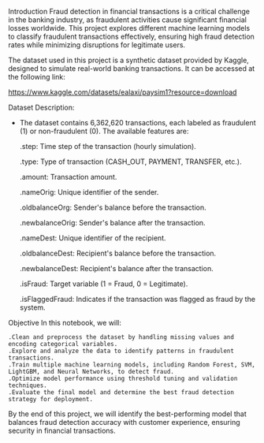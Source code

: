 Introduction
Fraud detection in financial transactions is a critical challenge in the banking industry, as fraudulent activities cause significant financial losses worldwide. This project explores different machine learning models to classify fraudulent transactions effectively, ensuring high fraud detection rates while minimizing disruptions for legitimate users.

The dataset used in this project is a synthetic dataset provided by Kaggle, designed to simulate real-world banking transactions. It can be accessed at the following link:

https://www.kaggle.com/datasets/ealaxi/paysim1?resource=download

Dataset Description: 
 - The dataset contains 6,362,620 transactions, each labeled as fraudulent (1) or non-fraudulent (0). The available features are:

    .step: Time step of the transaction (hourly simulation).
   
    .type: Type of transaction (CASH_OUT, PAYMENT, TRANSFER, etc.).
   
    .amount: Transaction amount.
   
    .nameOrig: Unique identifier of the sender.
   
    .oldbalanceOrg: Sender's balance before the transaction.
   
    .newbalanceOrig: Sender's balance after the transaction.
   
    .nameDest: Unique identifier of the recipient.
   
    .oldbalanceDest: Recipient's balance before the transaction.
   
    .newbalanceDest: Recipient's balance after the transaction.
   
    .isFraud: Target variable (1 = Fraud, 0 = Legitimate).
   
    .isFlaggedFraud: Indicates if the transaction was flagged as fraud by the system.
   
Objective
  In this notebook, we will:
  
    .Clean and preprocess the dataset by handling missing values and encoding categorical variables.
    .Explore and analyze the data to identify patterns in fraudulent transactions.
    .Train multiple machine learning models, including Random Forest, SVM, LightGBM, and Neural Networks, to detect fraud.
    .Optimize model performance using threshold tuning and validation techniques.
    .Evaluate the final model and determine the best fraud detection strategy for deployment.

By the end of this project, we will identify the best-performing model that balances fraud detection accuracy with customer experience, ensuring security in financial transactions. 
